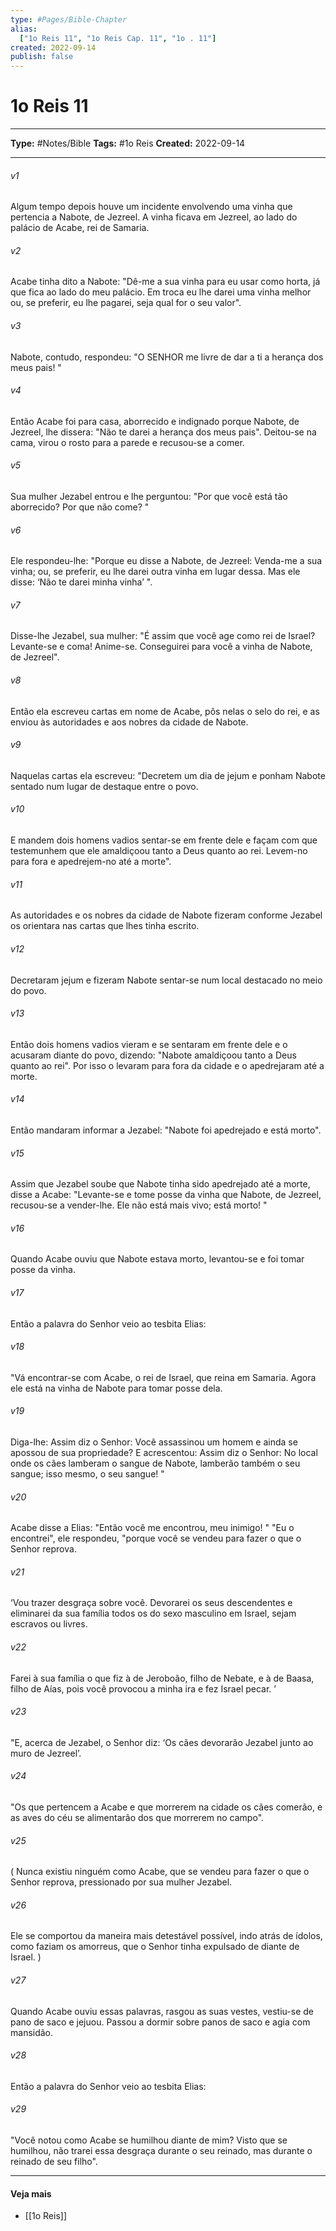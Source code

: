 ```yaml
---
type: #Pages/Bible-Chapter
alias:
  ["1o Reis 11", "1o Reis Cap. 11", "1o . 11"]
created: 2022-09-14
publish: false
---
```


# 1o Reis 11

---

**Type:** #Notes/Bible
**Tags:** #1o Reis
**Created:** 2022-09-14

---

###### v1
Algum tempo depois houve um incidente envolvendo uma vinha que pertencia a Nabote, de Jezreel. A vinha ficava em Jezreel, ao lado do palácio de Acabe, rei de Samaria.
###### v2
Acabe tinha dito a Nabote: "Dê-me a sua vinha para eu usar como horta, já que fica ao lado do meu palácio. Em troca eu lhe darei uma vinha melhor ou, se preferir, eu lhe pagarei, seja qual for o seu valor".
###### v3
Nabote, contudo, respondeu: "O SENHOR me livre de dar a ti a herança dos meus pais! "
###### v4
Então Acabe foi para casa, aborrecido e indignado porque Nabote, de Jezreel, lhe dissera: "Não te darei a herança dos meus pais". Deitou-se na cama, virou o rosto para a parede e recusou-se a comer.
###### v5
Sua mulher Jezabel entrou e lhe perguntou: "Por que você está tão aborrecido? Por que não come? "
###### v6
Ele respondeu-lhe: "Porque eu disse a Nabote, de Jezreel: Venda-me a sua vinha; ou, se preferir, eu lhe darei outra vinha em lugar dessa. Mas ele disse: ‘Não te darei minha vinha’ ".
###### v7
Disse-lhe Jezabel, sua mulher: "É assim que você age como rei de Israel? Levante-se e coma! Anime-se. Conseguirei para você a vinha de Nabote, de Jezreel".
###### v8
Então ela escreveu cartas em nome de Acabe, pôs nelas o selo do rei, e as enviou às autoridades e aos nobres da cidade de Nabote.
###### v9
Naquelas cartas ela escreveu: "Decretem um dia de jejum e ponham Nabote sentado num lugar de destaque entre o povo.
###### v10
E mandem dois homens vadios sentar-se em frente dele e façam com que testemunhem que ele amaldiçoou tanto a Deus quanto ao rei. Levem-no para fora e apedrejem-no até a morte".
###### v11
As autoridades e os nobres da cidade de Nabote fizeram conforme Jezabel os orientara nas cartas que lhes tinha escrito.
###### v12
Decretaram jejum e fizeram Nabote sentar-se num local destacado no meio do povo.
###### v13
Então dois homens vadios vieram e se sentaram em frente dele e o acusaram diante do povo, dizendo: "Nabote amaldiçoou tanto a Deus quanto ao rei". Por isso o levaram para fora da cidade e o apedrejaram até a morte.
###### v14
Então mandaram informar a Jezabel: "Nabote foi apedrejado e está morto".
###### v15
Assim que Jezabel soube que Nabote tinha sido apedrejado até a morte, disse a Acabe: "Levante-se e tome posse da vinha que Nabote, de Jezreel, recusou-se a vender-lhe. Ele não está mais vivo; está morto! "
###### v16
Quando Acabe ouviu que Nabote estava morto, levantou-se e foi tomar posse da vinha.
###### v17
Então a palavra do Senhor veio ao tesbita Elias:
###### v18
"Vá encontrar-se com Acabe, o rei de Israel, que reina em Samaria. Agora ele está na vinha de Nabote para tomar posse dela.
###### v19
Diga-lhe: Assim diz o Senhor: Você assassinou um homem e ainda se apossou de sua propriedade? E acrescentou: Assim diz o Senhor: No local onde os cães lamberam o sangue de Nabote, lamberão também o seu sangue; isso mesmo, o seu sangue! "
###### v20
Acabe disse a Elias: "Então você me encontrou, meu inimigo! " "Eu o encontrei", ele respondeu, "porque você se vendeu para fazer o que o Senhor reprova.
###### v21
‘Vou trazer desgraça sobre você. Devorarei os seus descendentes e eliminarei da sua família todos os do sexo masculino em Israel, sejam escravos ou livres.
###### v22
Farei à sua família o que fiz à de Jeroboão, filho de Nebate, e à de Baasa, filho de Aías, pois você provocou a minha ira e fez Israel pecar. ’
###### v23
"E, acerca de Jezabel, o Senhor diz: ‘Os cães devorarão Jezabel junto ao muro de Jezreel’.
###### v24
"Os que pertencem a Acabe e que morrerem na cidade os cães comerão, e as aves do céu se alimentarão dos que morrerem no campo".
###### v25
( Nunca existiu ninguém como Acabe, que se vendeu para fazer o que o Senhor reprova, pressionado por sua mulher Jezabel.
###### v26
Ele se comportou da maneira mais detestável possível, indo atrás de ídolos, como faziam os amorreus, que o Senhor tinha expulsado de diante de Israel. )
###### v27
Quando Acabe ouviu essas palavras, rasgou as suas vestes, vestiu-se de pano de saco e jejuou. Passou a dormir sobre panos de saco e agia com mansidão.
###### v28
Então a palavra do Senhor veio ao tesbita Elias:
###### v29
"Você notou como Acabe se humilhou diante de mim? Visto que se humilhou, não trarei essa desgraça durante o seu reinado, mas durante o reinado de seu filho".


---

#### Veja mais

- [[1o Reis]]
